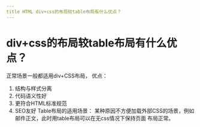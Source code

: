 ```yaml
---
title HTML div+css的布局较table布局有什么优点？
---
```


# div+css的布局较table布局有什么优点？

正常场景⼀般都适⽤div+CSS布局，
优点：
1. 结构与样式分离
2. 代码语义性好
3. 更符合HTML标准规范
4. SEO友好
Table布局的适⽤场景：
某种原因不⽅便加载外部CSS的场景，例如邮件正⽂，此时⽤table布局可以在⽆css情况下保持⻚⾯
布局正常。